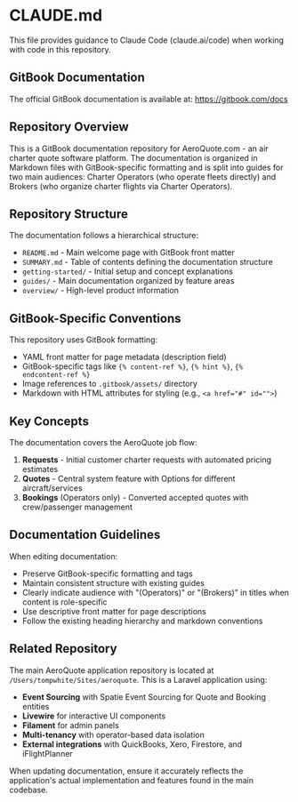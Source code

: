 # CLAUDE.md

This file provides guidance to Claude Code (claude.ai/code) when working with code in this repository.

## GitBook Documentation

The official GitBook documentation is available at: https://gitbook.com/docs

## Repository Overview

This is a GitBook documentation repository for AeroQuote.com - an air charter quote software platform. The documentation is organized in Markdown files with GitBook-specific formatting and is split into guides for two main audiences: Charter Operators (who operate fleets directly) and Brokers (who organize charter flights via Charter Operators).

## Repository Structure

The documentation follows a hierarchical structure:
- `README.md` - Main welcome page with GitBook front matter
- `SUMMARY.md` - Table of contents defining the documentation structure
- `getting-started/` - Initial setup and concept explanations
- `guides/` - Main documentation organized by feature areas
- `overview/` - High-level product information

## GitBook-Specific Conventions

This repository uses GitBook formatting:
- YAML front matter for page metadata (description field)
- GitBook-specific tags like `{% content-ref %}`, `{% hint %}`, `{% endcontent-ref %}`
- Image references to `.gitbook/assets/` directory
- Markdown with HTML attributes for styling (e.g., `<a href="#" id="">`)

## Key Concepts

The documentation covers the AeroQuote job flow:
1. **Requests** - Initial customer charter requests with automated pricing estimates
2. **Quotes** - Central system feature with Options for different aircraft/services
3. **Bookings** (Operators only) - Converted accepted quotes with crew/passenger management

## Documentation Guidelines

When editing documentation:
- Preserve GitBook-specific formatting and tags
- Maintain consistent structure with existing guides
- Clearly indicate audience with "(Operators)" or "(Brokers)" in titles when content is role-specific
- Use descriptive front matter for page descriptions
- Follow the existing heading hierarchy and markdown conventions

## Related Repository

The main AeroQuote application repository is located at `/Users/tompwhite/Sites/aeroquote`. This is a Laravel application using:
- **Event Sourcing** with Spatie Event Sourcing for Quote and Booking entities
- **Livewire** for interactive UI components
- **Filament** for admin panels
- **Multi-tenancy** with operator-based data isolation
- **External integrations** with QuickBooks, Xero, Firestore, and iFlightPlanner

When updating documentation, ensure it accurately reflects the application's actual implementation and features found in the main codebase.